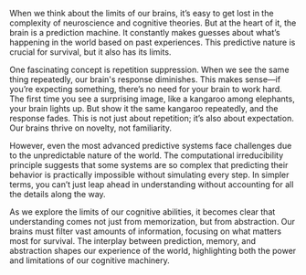 When we think about the limits of our brains, it’s easy to get lost in the complexity of neuroscience and cognitive theories. But at the heart of it, the brain is a prediction machine. It constantly makes guesses about what’s happening in the world based on past experiences. This predictive nature is crucial for survival, but it also has its limits.

One fascinating concept is repetition suppression. When we see the same thing repeatedly, our brain's response diminishes. This makes sense—if you’re expecting something, there’s no need for your brain to work hard. The first time you see a surprising image, like a kangaroo among elephants, your brain lights up. But show it the same kangaroo repeatedly, and the response fades. This is not just about repetition; it’s also about expectation. Our brains thrive on novelty, not familiarity.

However, even the most advanced predictive systems face challenges due to the unpredictable nature of the world. The computational irreducibility principle suggests that some systems are so complex that predicting their behavior is practically impossible without simulating every step. In simpler terms, you can’t just leap ahead in understanding without accounting for all the details along the way.

As we explore the limits of our cognitive abilities, it becomes clear that understanding comes not just from memorization, but from abstraction. Our brains must filter vast amounts of information, focusing on what matters most for survival. The interplay between prediction, memory, and abstraction shapes our experience of the world, highlighting both the power and limitations of our cognitive machinery.
